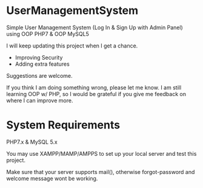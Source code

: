 # UserManagementSystem
Simple User Management System (Log In &amp; Sign Up with Admin Panel) using OOP PHP7 &amp; OOP MySQL5


I will keep updating this project when I get a chance.  
  - Improving Security
  - Adding extra features

Suggestions are welcome.

If you think I am doing something wrong, please let me know. I am still learning OOP w/ PHP, so I would be grateful if you give me feedback on where I can improve more.


# System Requirements
PHP7.x & MySQL 5.x

You may use XAMPP/MAMP/AMPPS to set up your local server and test this project.

Make sure that your server supports mail(), otherwise forgot-password and welcome message wont be working. 
